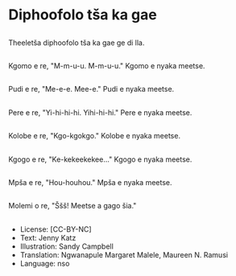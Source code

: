# Diphoofolo tša ka gae

##
Theeletša diphoofolo
tša ka gae ge di lla.

##
Kgomo e re, "M-m-u-u.
M-m-u-u."
Kgomo e nyaka meetse.

##
Pudi e re, "Me-e-e. Mee-e."
Pudi e nyaka meetse.

##
Pere e re, "Yi-hi-hi-hi. Yihi-hi-hi."
Pere e nyaka meetse.

##
Kolobe e re, "Kgo-kgokgo."
Kolobe e nyaka meetse.

##
Kgogo e re, "Ke-kekeekekee..."
Kgogo e nyaka meetse.

##
Mpša e re, "Hou-houhou."
Mpša e nyaka meetse.

##
Molemi o re, "Ššš!
Meetse a gago šia."

##
* License: [CC-BY-NC]
* Text: Jenny Katz
* Illustration: Sandy Campbell
* Translation: Ngwanapule Margaret Malele, Maureen N. Ramusi
* Language: nso
